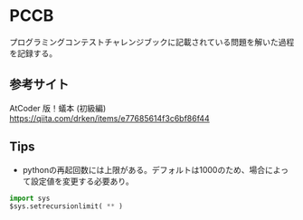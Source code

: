 # PCCB
プログラミングコンテストチャレンジブックに記載されている問題を解いた過程を記録する。

## 参考サイト
AtCoder 版！蟻本 (初級編)
https://qiita.com/drken/items/e77685614f3c6bf86f44

## Tips
* pythonの再起回数には上限がある。デフォルトは1000のため、場合によって設定値を変更する必要あり。   
~~~python
import sys
$sys.setrecursionlimit( ** )
~~~
